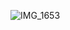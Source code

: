
![IMG_1653](https://user-images.githubusercontent.com/68816726/209421877-9cd64aba-785f-4bc1-b938-d15c2d0bc826.gif)
